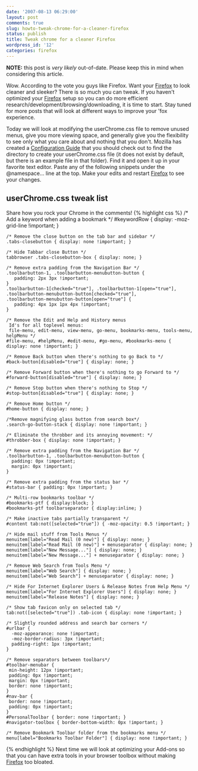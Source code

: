 ```yaml
---
date: '2007-08-13 06:29:00'
layout: post
comments: true
slug: howto-tweak-chrome-for-a-cleaner-firefox
status: publish
title: Tweak chrome for a cleaner Firefox
wordpress_id: '12'
categories: firefox
---
```


<div class="alert alert-danger"><strong>NOTE:</strong> this post is <em>very likely</em> out-of-date. Please keep this in mind when considering this article.</div>

Wow. According to the vote you guys like Firefox. Want your [Firefox](http://www.getfirefox.com) to look cleaner and sleeker? There is so much you can tweak. If you haven't optimized your [Firefox](http://www.getfirefox.com) setup so you can do more efficient research/development/browsing/downloading, it is time to start. Stay tuned for more posts that will look at different ways to improve your 'fox experience.

Today we will look at modifying the userChrome.css file to remove unused menus, give you more viewing space, and generally give you the flexibility to see only what you care about and nothing that you don't. Mozilla has created a [Configuration Guide](http://www.mozilla.org/support/Firefox/edit) that you should check out to find the directory to create your userChrome.css file (it does not exist by default, but there is an example file in that folder).
Find it and open it up in your favorite text editor. Paste any of the following snippets under the @namespace... line at the top. Make your edits and restart [Firefox](http://www.getfirefox.com) to see your changes.

## userChrome.css tweak list

Share how you rock your Chrome in the comments!
{% highlight css %}
    /* Add a keyword when adding a bookmark */
    #keywordRow { display: -moz-grid-line !important; }

    /* Remove the close button on the tab bar and sidebar */
    .tabs-closebutton { display: none !important; }

    /* Hide Tabbar close Button */
    tabbrowser .tabs-closebutton-box { display: none; }

    /* Remove extra padding from the Navigation Bar */
    .toolbarbutton-1, .toolbarbutton-menubutton-button {
       padding: 2px 3px !important;
    }
    .toolbarbutton-1[checked="true"], .toolbarbutton-1[open="true"],
    .toolbarbutton-menubutton-button[checked="true"],
    .toolbarbutton-menubutton-button[open="true"] {
       padding: 4px 1px 1px 4px !important;
    }

    /* Remove the Edit and Help and History menus
     Id's for all toplevel menus:
     file-menu, edit-menu, view-menu, go-menu, bookmarks-menu, tools-menu, helpMenu */
    #file-menu, #helpMenu, #edit-menu, #go-menu, #bookmarks-menu { display: none !important; }

    /* Remove Back button when there's nothing to go Back to */
    #back-button[disabled="true"] { display: none; }

    /* Remove Forward button when there's nothing to go Forward to */
    #forward-button[disabled="true"] { display: none; }

    /* Remove Stop button when there's nothing to Stop */
    #stop-button[disabled="true"] { display: none; }

    /* Remove Home button */
    #home-button { display: none; }

    /*Remove magnifying glass button from search box*/
    .search-go-button-stack { display: none !important; }

    /* Eliminate the throbber and its annoying movement: */
    #throbber-box { display: none !important; }

    /* Remove extra padding from the Navigation Bar */
    .toolbarbutton-1, .toolbarbutton-menubutton-button {
      padding: 0px !important;
      margin: 0px !important;
    }

    /* Remove extra padding from the status bar */
    #status-bar { padding: 0px !important; }

    /* Multi-row bookmarks toolbar */
    #bookmarks-ptf { display:block; }
    #bookmarks-ptf toolbarseparator { display:inline; }

    /* Make inactive tabs partially transparent */
    #content tab:not([selected="true"]) { -moz-opacity: 0.5 !important; }

    /* Hide mail stuff from Tools Menus */
    menuitem[label="Read Mail (0 new)"] { display: none; }
    menuitem[label="Read Mail (0 new)"] + menuseparator { display: none; }
    menuitem[label="New Message..."] { display: none; }
    menuitem[label="New Message..."] + menuseparator { display: none; }

    /* Remove Web Search from Tools Menu */
    menuitem[label="Web Search"] { display: none; }
    menuitem[label="Web Search"] + menuseparator { display: none; }

    /* Hide For Internet Explorer Users & Release Notes from Help Menu */
    menuitem[label="For Internet Explorer Users"] { display: none; }
    menuitem[label="Release Notes"] { display: none; }

    /* Show tab favicon only on selected tab */
    tab:not([selected="true"]) .tab-icon { display: none !important; }

    /* Slightly rounded address and search bar corners */
    #urlbar {
      -moz-appearance: none !important;
      -moz-border-radius: 3px !important;
      padding-right: 1px !important;
    }

    /* Remove separators between toolbars*/
    #toolbar-menubar {
     min-height: 12px !important;
     padding: 0px !important;
     margin: 0px !important;
     border: none !important;
    }
    #nav-bar {
     border: none !important;
     padding: 0px !important;
    }
    #PersonalToolbar { border: none !important; }
    #navigator-toolbox { border-bottom-width: 0px !important; }

    /* Remove Bookmark Toolbar folder from the bookmarks menu */
    menu[label="Bookmarks Toolbar Folder"] { display: none !important; }
{% endhighlight %}
Next time we will look at optimizing your Add-ons so that you can have extra tools in your browser toolbox without making [Firefox](http://www.getfirefox.com) too bloated.
